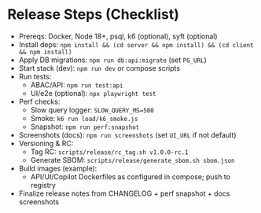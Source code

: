 # Release Steps (Checklist)

- Prereqs: Docker, Node 18+, psql, k6 (optional), syft (optional)
- Install deps: `npm install && (cd server && npm install) && (cd client && npm install)`
- Apply DB migrations: `npm run db:api:migrate` (set `PG_URL`)
- Start stack (dev): `npm run dev` or compose scripts
- Run tests:
  - ABAC/API: `npm run test:api`
  - UI/e2e (optional): `npx playwright test`
- Perf checks:
  - Slow query logger: `SLOW_QUERY_MS=500`
  - Smoke: `k6 run load/k6_smoke.js`
  - Snapshot: `npm run perf:snapshot`
- Screenshots (docs): `npm run screenshots` (set `UI_URL` if not default)
- Versioning & RC:
  - Tag RC: `scripts/release/rc_tag.sh v1.0.0-rc.1`
  - Generate SBOM: `scripts/release/generate_sbom.sh sbom.json`
- Build images (example):
  - API/UI/Copilot Dockerfiles as configured in compose; push to registry
- Finalize release notes from CHANGELOG + perf snapshot + docs screenshots
